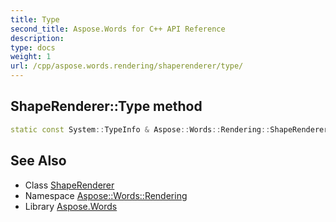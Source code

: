 ```yaml
---
title: Type
second_title: Aspose.Words for C++ API Reference
description: 
type: docs
weight: 1
url: /cpp/aspose.words.rendering/shaperenderer/type/
---
```

## ShapeRenderer::Type method




```cpp
static const System::TypeInfo & Aspose::Words::Rendering::ShapeRenderer::Type()
```

## See Also

* Class [ShapeRenderer](../)
* Namespace [Aspose::Words::Rendering](../../)
* Library [Aspose.Words](../../../)
